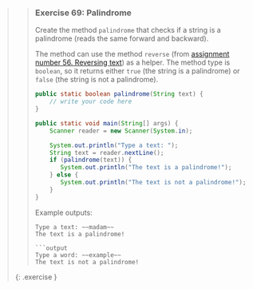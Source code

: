 >> ### Exercise 69: Palindrome
>> 
>> Create the method `palindrome` that checks if a string is a palindrome (reads the same forward and backward).
>> 
>> The method can use the method `reverse` (from [assignment number 56. Reversing text](#exercise-56-reversing-text)) as a helper. The method type is `boolean`, so it returns either `true` (the string is a palindrome) or `false` (the string is not a palindrome).
>>
>>```java
>> public static boolean palindrome(String text) {
>>     // write your code here
>> }
>> 
>> public static void main(String[] args) {
>>     Scanner reader = new Scanner(System.in);
>> 
>>     System.out.println("Type a text: ");
>>     String text = reader.nextLine();
>>     if (palindrome(text)) {
>>        System.out.println("The text is a palindrome!");
>>     } else {
>>        System.out.println("The text is not a palindrome!");
>>     }
>> }
>>```
>>
>> Example outputs:
>> 
>>```output
>> Type a text: ~~madam~~
>> The text is a palindrome!
>>     
>>```output
>> Type a word: ~~example~~
>> The text is not a palindrome!
>>```
>>
>{: .exercise }